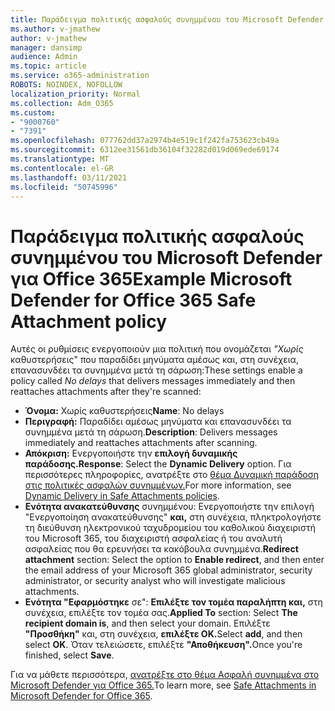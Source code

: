 ```yaml
---
title: Παράδειγμα πολιτικής ασφαλούς συνημμένου του Microsoft Defender για Office 365
ms.author: v-jmathew
author: v-jmathew
manager: dansimp
audience: Admin
ms.topic: article
ms.service: o365-administration
ROBOTS: NOINDEX, NOFOLLOW
localization_priority: Normal
ms.collection: Adm_O365
ms.custom:
- "9000760"
- "7391"
ms.openlocfilehash: 077762dd37a2974b4e519c1f242fa753623cb49a
ms.sourcegitcommit: 6312ee31561db36104f32282d019d069ede69174
ms.translationtype: MT
ms.contentlocale: el-GR
ms.lasthandoff: 03/11/2021
ms.locfileid: "50745996"
---
```

# <a name="example-microsoft-defender-for-office-365-safe-attachment-policy"></a><span data-ttu-id="30203-102">Παράδειγμα πολιτικής ασφαλούς συνημμένου του Microsoft Defender για Office 365</span><span class="sxs-lookup"><span data-stu-id="30203-102">Example Microsoft Defender for Office 365 Safe Attachment policy</span></span>

<span data-ttu-id="30203-103">Αυτές οι ρυθμίσεις ενεργοποιούν μια πολιτική που ονομάζεται *"Χωρίς* καθυστερήσεις" που παραδίδει μηνύματα αμέσως και, στη συνέχεια, επανασυνδέει τα συνημμένα μετά τη σάρωση:</span><span class="sxs-lookup"><span data-stu-id="30203-103">These settings enable a policy called *No delays* that delivers messages immediately and then reattaches attachments after they're scanned:</span></span>

- <span data-ttu-id="30203-104">**Όνομα:** Χωρίς καθυστερήσεις</span><span class="sxs-lookup"><span data-stu-id="30203-104">**Name**: No delays</span></span>
- <span data-ttu-id="30203-105">**Περιγραφή:** Παραδίδει αμέσως μηνύματα και επανασυνδέει τα συνημμένα μετά τη σάρωση.</span><span class="sxs-lookup"><span data-stu-id="30203-105">**Description**: Delivers messages immediately and reattaches attachments after scanning.</span></span>
- <span data-ttu-id="30203-106">**Απόκριση:** Ενεργοποιήστε την **επιλογή δυναμικής παράδοσης.**</span><span class="sxs-lookup"><span data-stu-id="30203-106">**Response**: Select the **Dynamic Delivery** option.</span></span> <span data-ttu-id="30203-107">Για περισσότερες πληροφορίες, ανατρέξτε στο [θέμα Δυναμική παράδοση στις πολιτικές ασφαλών συνημμένων.](https://go.microsoft.com/fwlink/?linkid=2092328)</span><span class="sxs-lookup"><span data-stu-id="30203-107">For more information, see [Dynamic Delivery in Safe Attachments policies](https://go.microsoft.com/fwlink/?linkid=2092328).</span></span>
- <span data-ttu-id="30203-108">**Ενότητα ανακατεύθυνσης** συνημμένου: Ενεργοποιήστε την επιλογή "Ενεργοποίηση ανακατεύθυνσης" **και,** στη συνέχεια, πληκτρολογήστε τη διεύθυνση ηλεκτρονικού ταχυδρομείου του καθολικού διαχειριστή του Microsoft 365, του διαχειριστή ασφαλείας ή του αναλυτή ασφαλείας που θα ερευνήσει τα κακόβουλα συνημμένα.</span><span class="sxs-lookup"><span data-stu-id="30203-108">**Redirect attachment** section: Select the option to **Enable redirect**, and then enter the email address of your Microsoft 365 global administrator, security administrator, or security analyst who will investigate malicious attachments.</span></span>
- <span data-ttu-id="30203-109">**Ενότητα "Εφαρμόστηκε** σε": **Επιλέξτε τον τομέα παραλήπτη και,** στη συνέχεια, επιλέξτε τον τομέα σας.</span><span class="sxs-lookup"><span data-stu-id="30203-109">**Applied To** section: Select **The recipient domain is**, and then select your domain.</span></span> <span data-ttu-id="30203-110">Επιλέξτε **"Προσθήκη"** και, στη συνέχεια, **επιλέξτε OK.**</span><span class="sxs-lookup"><span data-stu-id="30203-110">Select **add**, and then select **OK**.</span></span> <span data-ttu-id="30203-111">Όταν τελειώσετε, επιλέξτε **"Αποθήκευση".**</span><span class="sxs-lookup"><span data-stu-id="30203-111">Once you're finished, select **Save**.</span></span>

<span data-ttu-id="30203-112">Για να μάθετε περισσότερα, [ανατρέξτε στο θέμα Ασφαλή συνημμένα στο Microsoft Defender για Office 365.](https://go.microsoft.com/fwlink/?linkid=2092213)</span><span class="sxs-lookup"><span data-stu-id="30203-112">To learn more, see [Safe Attachments in Microsoft Defender for Office 365](https://go.microsoft.com/fwlink/?linkid=2092213).</span></span>
